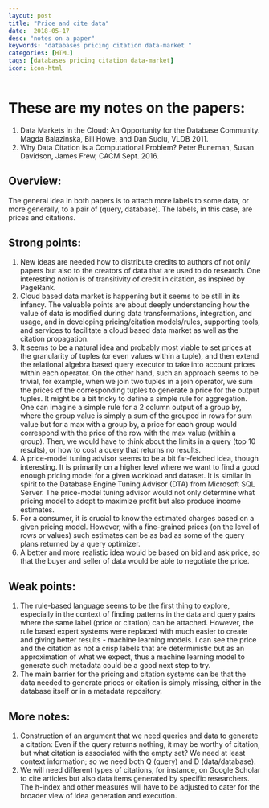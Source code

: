 ```yaml
---
layout: post
title: "Price and cite data"
date:  2018-05-17
desc: "notes on a paper"
keywords: "databases pricing citation data-market "
categories: [HTML]
tags: [databases pricing citation data-market]
icon: icon-html
---
```


# These are my notes on the papers:
1. Data Markets in the Cloud: An Opportunity for the Database Community. Magda Balazinska, Bill Howe, and Dan Suciu, VLDB 2011.
2. Why Data Citation is a Computational Problem? Peter Buneman, Susan Davidson, James Frew, CACM Sept. 2016.

## Overview:
The general idea in both papers is to attach more labels to some data, or more generally, to a pair of (query, database). The labels, in this case, are prices and citations.

## Strong points:
1. New ideas are needed how to distribute credits to authors of not only papers but also to the creators of data that are used to do research. One interesting notion is of transitivity of credit in citation, as inspired by PageRank.
2. Cloud based data market is happening but it seems to be still in its infancy. The valuable points are about deeply understanding how the value of data is modified during data transformations, integration, and usage, and in developing pricing/citation models/rules, supporting tools, and services to facilitate a cloud based data market as well as the citation propagation.
3. It seems to be a natural idea and probably most viable to set prices at the granularity of tuples (or even values within a tuple), and then extend the relational algebra based query executor to take into account prices within each operator. On the other hand, such an approach seems to be trivial, for example, when we join two tuples in a join operator, we sum the prices of the corresponding tuples to generate a price for the output tuples. It might be a bit tricky to define a simple rule for aggregation. One can imagine a simple rule for a 2 column output of a group by, where the group value is simply a sum of the grouped in rows for sum value but for a max with a group by, a price for each group would correspond with the price of the row with the max value (within a group). Then, we would have to think about the limits in a query (top 10 results), or how to cost a query that returns no results.
4. A price-model tuning advisor seems to be a bit far-fetched idea, though interesting. It is primarily on a higher level where we want to find a good enough pricing model for a given workload and dataset. It is similar in spirit to the Database Engine Tuning Advisor (DTA) from Microsoft SQL Server. The price-model tuning advisor would not only determine what pricing model to adopt to maximize profit but also produce income estimates.
5. For a consumer, it is crucial to know the estimated charges based on a given pricing model. However, with a fine-grained prices (on the level of rows or values) such estimates can be as bad as some of the query plans returned by a query optimizer.
6. A better and more realistic idea would be based on bid and ask price, so that the buyer and seller of data would be able to negotiate the price.

## Weak points:
1. The rule-based language seems to be the first thing to explore, especially in the context of finding patterns in the data and query pairs where the same label (price or citation) can be attached. However, the rule based expert systems were replaced with much easier to create and giving better results - machine learning models. I can see the price and the citation as not a crisp labels that are deterministic but as an approximation of what we expect, thus a machine learning model to generate such metadata could be a good next step to try.
2. The main barrier for the pricing and citation systems can be that the data needed to generate prices or citation is simply missing, either in the database itself or in a metadata repository.

## More notes:
1. Construction of an argument that we need queries and data to generate a citation: Even if the query returns nothing, it may be worthy of citation, but what citation is associated with the empty set? We need at least context information; so we need both Q (query) and D (data/database).
2. We will need different types of citations, for instance, on Google Scholar to cite articles but also data items generated by specific researchers. The h-index and other measures will have to be adjusted to cater for the broader view of idea generation and execution.
